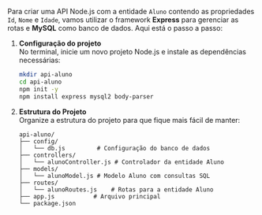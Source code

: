 


Para criar uma API Node.js com a entidade `Aluno` contendo as propriedades `Id`, `Nome` e `Idade`, vamos utilizar o framework **Express** para gerenciar as rotas e **MySQL** como banco de dados. Aqui está o passo a passo:

1. **Configuração do projeto**  
   No terminal, inicie um novo projeto Node.js e instale as dependências necessárias:

   ```bash
   mkdir api-aluno
   cd api-aluno
   npm init -y
   npm install express mysql2 body-parser
   ```

2. **Estrutura do Projeto**  
   Organize a estrutura do projeto para que fique mais fácil de manter:

   ```
   api-aluno/
   ├── config/
   │   └── db.js         # Configuração do banco de dados
   ├── controllers/
   │   └── alunoController.js # Controlador da entidade Aluno
   ├── models/
   │   └── alunoModel.js # Modelo Aluno com consultas SQL
   ├── routes/
   │   └── alunoRoutes.js    # Rotas para a entidade Aluno
   ├── app.js           # Arquivo principal
   └── package.json
   ```
